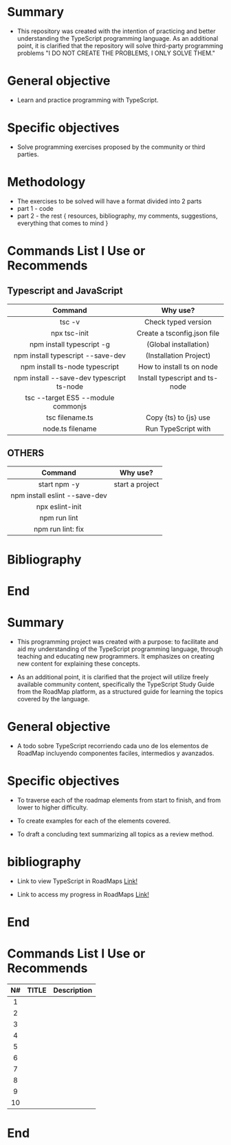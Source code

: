 # Summary

- This repository was created with the intention of practicing and better understanding the TypeScript programming language. As an additional point, it is clarified that the repository will solve third-party programming problems "I DO NOT CREATE THE PROBLEMS, I ONLY SOLVE THEM."

# General objective

- Learn and practice programming with TypeScript.

# Specific objectives

- Solve programming exercises proposed by the community or third parties.

# Methodology

- The exercises to be solved will have a format divided into 2 parts
- part 1 - code
- part 2 - the rest { resources, bibliography, my comments, suggestions, everything that comes to mind }

# Commands List I Use or Recommends

## Typescript and JavaScript

| Command | Why use? |
| :------------: | :-----------------------: |
| tsc -v | Check typed version |
| npx tsc-init | Create a tsconfig.json file |
| npm install typescript -g | (Global installation) |
| npm install typescript --save-dev | (Installation Project) |
| npm install ts-node typescript | How to install ts on node |
| npm install --save-dev typescript ts-node | Install typescript and ts-node |
| tsc --target ES5 --module commonjs |
| tsc filename.ts | Copy {ts} to {js} use |
| node.ts filename | Run TypeScript with |

## OTHERS

| Command | Why use? |
| :------------: | :-----------------------: |
| start npm -y | start a project |
| npm install eslint --save-dev | |
| npx eslint-init | |
| npm run lint | |
| npm run lint: fix | |

# Bibliography

# End

# Summary

- This programming project was created with a purpose: to facilitate and aid my understanding of the TypeScript programming language, through teaching and educating new programmers. It emphasizes on creating new content for explaining these concepts.

- As an additional point, it is clarified that the project will utilize freely available community content, specifically the TypeScript Study Guide from the RoadMap platform, as a structured guide for learning the topics covered by the language.

# General objective

- A todo sobre TypeScript recorriendo cada uno de los elementos de RoadMap incluyendo componentes faciles, intermedios y avanzados.

# Specific objectives

- To traverse each of the roadmap elements from start to finish, and from lower to higher difficulty.

- To create examples for each of the elements covered.

- To draft a concluding text summarizing all topics as a review method.

# bibliography

- Link to view TypeScript in RoadMaps [Link!](https://roadmap.sh/typescript)

- Link to access my progress in RoadMaps [Link!](https://roadmap.sh/typescript?s=645ab341f3d9ecfa51d91427)

# End


# Commands List I Use or Recommends

| N# | TITLE | Description |
| :-: | :---: | :---------: |
| 1 |  |  |
| 2 |  |  |
| 3 |  |  |
| 4 |  |  |
| 5 |  |  |
| 6 |  |  |
| 7 |  |  |
| 8 |  |  |
| 9 |  |  |
| 10 |  |  |

# End
